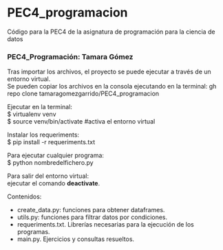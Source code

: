 # PEC4_programacion
Código para la PEC4 de la asignatura de programación para la ciencia de datos

### PEC4_Programación: Tamara Gómez

Tras importar los archivos, el proyecto se puede ejecutar a través de un entorno virtual.  
Se pueden copiar los archivos en la consola ejecutando en la terminal:
gh repo clone tamaragomezgarrido/PEC4_programacion

Ejecutar en la terminal:  
$ virtualenv venv  
$ source venv/bin/activate #activa el entorno virtual  

Instalar los requeriments:  
$ pip install -r requeriments.txt

Para ejecutar cualquier programa:  
$ python nombredelfichero.py

Para salir del entorno virtual:  
ejecutar el comando **deactivate**.

Contenidos:
- create_data.py: funciones para obtener dataframes. 
- utils.py: funciones para filtrar datos por condiciones.
- requeriments.txt. Librerías necesarias para la ejecución de los programas.
- main.py. Ejercicios y consultas resueltos.
